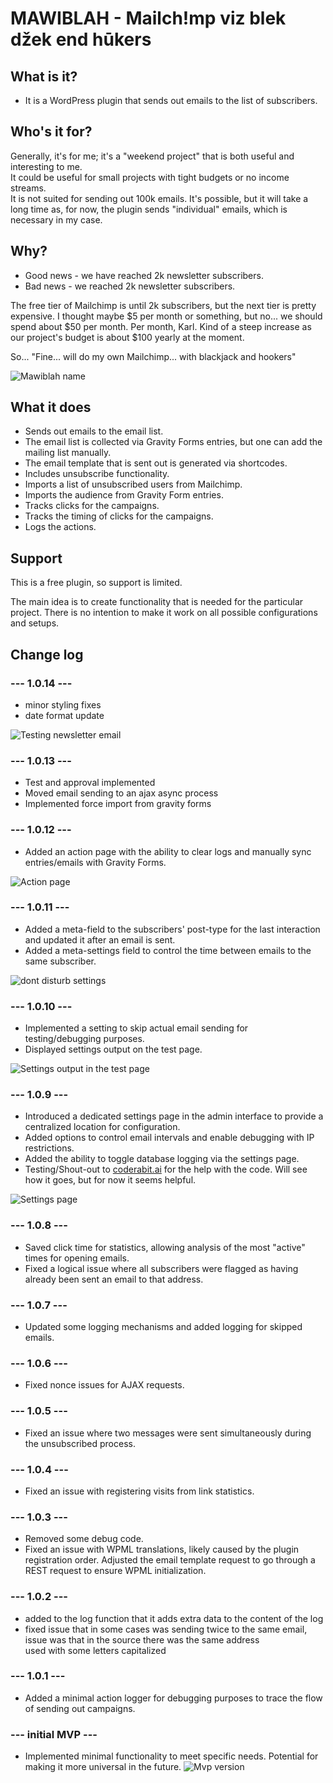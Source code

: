 # MAWIBLAH - Mailch!mp viz blek džek end hūkers

## What is it?
- It is a WordPress plugin that sends out emails to the list of subscribers.

## Who's it for?
Generally, it's for me; it's a "weekend project" that is both useful and interesting to me.  
It could be useful for small projects with tight budgets or no income streams.  
It is not suited for sending out 100k emails. It's possible, but it will take a long time as, for now, the plugin sends "individual" emails, which is necessary in my case.

## Why?
- Good news - we have reached 2k newsletter subscribers.
- Bad news - we reached 2k newsletter subscribers.

The free tier of Mailchimp is until 2k subscribers, but the next tier is pretty expensive.
I thought maybe $5 per month or something, but no... we should spend about $50 per month. Per month, Karl.
Kind of a steep increase as our project's budget is about $100 yearly at the moment.

So... "Fine... will do my own Mailchimp... with blackjack and hookers"

![Mawiblah name](readme-assets/mawiblah.jpg)

## What it does
- Sends out emails to the email list.
- The email list is collected via Gravity Forms entries, but one can add the mailing list manually.
- The email template that is sent out is generated via shortcodes.
- Includes unsubscribe functionality.
- Imports a list of unsubscribed users from Mailchimp.
- Imports the audience from Gravity Form entries.
- Tracks clicks for the campaigns.
- Tracks the timing of clicks for the campaigns.
- Logs the actions. 

## Support
This is a free plugin, so support is limited.

The main idea is to create functionality that is needed for the particular project. There is no intention to make it work
on all possible configurations and setups.

## Change log

### --- 1.0.14 ---
- minor styling fixes
- date format update 

![Testing newsletter email](readme-assets/testing-list.jpg)

### --- 1.0.13 ---
- Test and approval implemented
- Moved email sending to an ajax async process
- Implemented force import from gravity forms

### --- 1.0.12 ---
- Added an action page with the ability to clear logs and manually sync entries/emails with Gravity Forms.

![Action page](readme-assets/action-page.png)

### --- 1.0.11 ---
- Added a meta-field to the subscribers' post-type for the last interaction and updated it after an email is sent.
- Added a meta-settings field to control the time between emails to the same subscriber.
  
![dont disturb settings](readme-assets/dont-disturb-threshold.png)

### --- 1.0.10 ---
- Implemented a setting to skip actual email sending for testing/debugging purposes.
- Displayed settings output on the test page.

![Settings output in the test page](readme-assets/settings-output-in-test.jpg)

### --- 1.0.9 ---
- Introduced a dedicated settings page in the admin interface to provide a centralized location for configuration.
- Added options to control email intervals and enable debugging with IP restrictions.
- Added the ability to toggle database logging via the settings page.
- Testing/Shout-out to [coderabit.ai](https://coderabit.ai) for the help with the code. Will see how it goes, but for now it seems helpful.
  
![Settings page](readme-assets/settings.jpg)

### --- 1.0.8 ---
- Saved click time for statistics, allowing analysis of the most "active" times for opening emails.
- Fixed a logical issue where all subscribers were flagged as having already been sent an email to that address.

### --- 1.0.7 ---
- Updated some logging mechanisms and added logging for skipped emails.

### --- 1.0.6 ---
- Fixed nonce issues for AJAX requests.

### --- 1.0.5 ---
- Fixed an issue where two messages were sent simultaneously during the unsubscribed process.

### --- 1.0.4 ---
- Fixed an issue with registering visits from link statistics.

### --- 1.0.3 ---
- Removed some debug code.
- Fixed an issue with WPML translations, likely caused by the plugin registration order. Adjusted the email template request to go through a REST request to ensure WPML initialization. 

### --- 1.0.2 ---
- added to the log function that it adds extra data to the content of the log
- fixed issue that in some cases was sending twice to the same email, issue was that in the source there was the same address  
used with some letters capitalized

### --- 1.0.1 ---
- Added a minimal action logger for debugging purposes to trace the flow of sending out campaigns.

### --- initial MVP ---
- Implemented minimal functionality to meet specific needs. Potential for making it more universal in the future.
![Mvp version](readme-assets/mvp.jpg)

